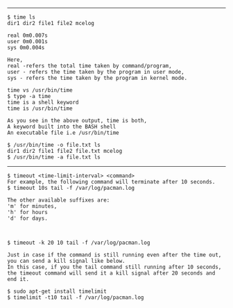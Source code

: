 
------------------------------------------------------------------------------------------------------
```
$ time ls
dir1 dir2 file1 file2 mcelog

real 0m0.007s
user 0m0.001s
sys 0m0.004s

Here,
real -refers the total time taken by command/program,
user - refers the time taken by the program in user mode,
sys - refers the time taken by the program in kernel mode.

time vs /usr/bin/time
$ type -a time
time is a shell keyword
time is /usr/bin/time

As you see in the above output, time is both,
A keyword built into the BASH shell
An executable file i.e /usr/bin/time

$ /usr/bin/time -o file.txt ls
dir1 dir2 file1 file2 file.txt mcelog
$ /usr/bin/time -a file.txt ls
```

------------------------------------------------------------------------------------------------------
```
$ timeout <time-limit-interval> <command>
For example, the following command will terminate after 10 seconds.
$ timeout 10s tail -f /var/log/pacman.log

The other available suffixes are:
'm' for minutes,
'h' for hours
'd' for days.



$ timeout -k 20 10 tail -f /var/log/pacman.log

Just in case if the command is still running even after the time out, 
you can send a kill signal like below.
In this case, if you the tail command still running after 10 seconds, 
the timeout command will send it a kill signal after 20 seconds and end it.

$ sudo apt-get install timelimit
$ timelimit -t10 tail -f /var/log/pacman.log


```
